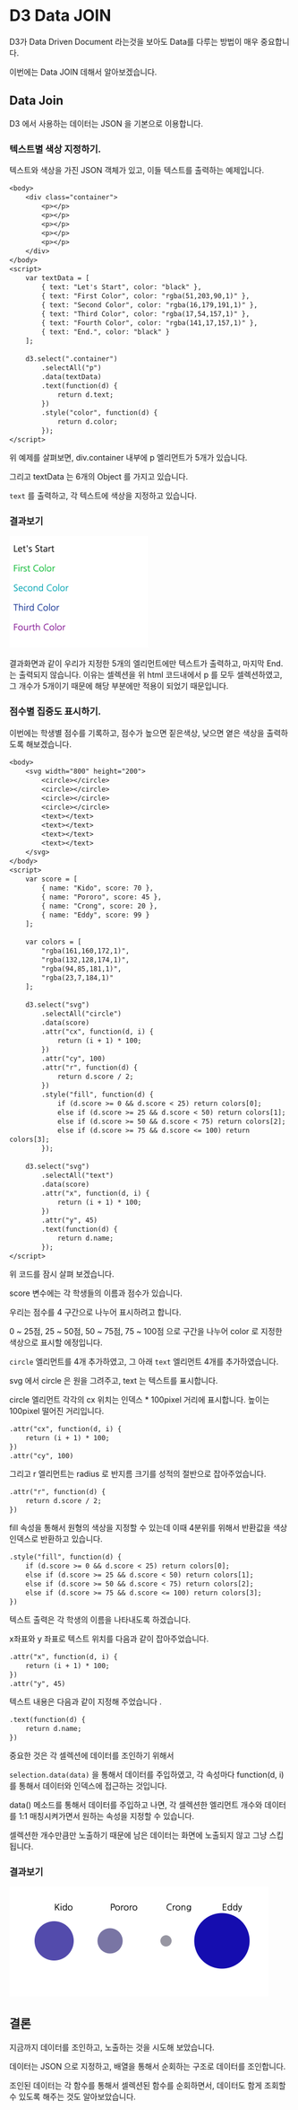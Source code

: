 # D3 Data JOIN

D3가 Data Driven Document 라는것을 보아도 Data를 다루는 방법이 매우 중요합니다.

이번에는 Data JOIN 데해서 알아보겠습니다.

## Data Join

D3 에서 사용하는 데이터는 JSON 을 기본으로 이용합니다.

### 텍스트별 색상 지정하기.

텍스트와 색상을 가진 JSON 객체가 있고, 이들 텍스트를 출력하는 예제입니다.

```
<body>
    <div class="container">
        <p></p>
        <p></p>
        <p></p>
        <p></p>
        <p></p>
    </div>
</body>
<script>
    var textData = [
        { text: "Let's Start", color: "black" },
        { text: "First Color", color: "rgba(51,203,90,1)" },
        { text: "Second Color", color: "rgba(16,179,191,1)" },
        { text: "Third Color", color: "rgba(17,54,157,1)" },
        { text: "Fourth Color", color: "rgba(141,17,157,1)" },
        { text: "End.", color: "black" }
    ];

    d3.select(".container")
        .selectAll("p")
        .data(textData)
        .text(function(d) {
            return d.text;
        })
        .style("color", function(d) {
            return d.color;
        });
</script>
```

위 예제를 살펴보면, div.container 내부에 p 엘리먼트가 5개가 있습니다.

그리고 textData 는 6개의 Object 를 가지고 있습니다.

`text` 를 출력하고, 각 텍스트에 색상을 지정하고 있습니다.

### 결과보기

![coloredText](./d3_03_001.png "coloredText")

결과화면과 같이 우리가 지정한 5개의 엘리먼트에만 텍스트가 출력하고, 마지막 End. 는 출력되지 않습니다.
이유는 셀렉션을 위 html 코드내에서 p 를 모두 셀렉션하였고, 그 개수가 5개이기 때문에 해당 부분에만 적용이 되었기 때문입니다.

### 점수별 집중도 표시하기.

이번에는 학생별 점수를 기록하고, 점수가 높으면 짙은색상, 낮으면 옅은 색상을 출력하도록 해보겠습니다.

```
<body>
    <svg width="800" height="200">
        <circle></circle>
        <circle></circle>
        <circle></circle>
        <circle></circle>
        <text></text>
        <text></text>
        <text></text>
        <text></text>
    </svg>
</body>
<script>
    var score = [
        { name: "Kido", score: 70 },
        { name: "Pororo", score: 45 },
        { name: "Crong", score: 20 },
        { name: "Eddy", score: 99 }
    ];

    var colors = [
        "rgba(161,160,172,1)",
        "rgba(132,128,174,1)",
        "rgba(94,85,181,1)",
        "rgba(23,7,184,1)"
    ];

    d3.select("svg")
        .selectAll("circle")
        .data(score)
        .attr("cx", function(d, i) {
            return (i + 1) * 100;
        })
        .attr("cy", 100)
        .attr("r", function(d) {
            return d.score / 2;
        })
        .style("fill", function(d) {
            if (d.score >= 0 && d.score < 25) return colors[0];
            else if (d.score >= 25 && d.score < 50) return colors[1];
            else if (d.score >= 50 && d.score < 75) return colors[2];
            else if (d.score >= 75 && d.score <= 100) return colors[3];
        });

    d3.select("svg")
        .selectAll("text")
        .data(score)
        .attr("x", function(d, i) {
            return (i + 1) * 100;
        })
        .attr("y", 45)
        .text(function(d) {
            return d.name;
        });
</script>
```

위 코드를 잠시 살펴 보겠습니다.

score 변수에는 각 학생들의 이름과 점수가 있습니다.

우리는 점수를 4 구간으로 나누어 표시하려고 합니다.

0 ~ 25점, 25 ~ 50점, 50 ~ 75점, 75 ~ 100점 으로 구간을 나누어 color 로 지정한 색상으로 표시할 에정입니다.

`circle` 엘리먼트를 4개 추가하였고, 그 아래 `text` 엘리먼트 4개를 추가하였습니다.

svg 에서 circle 은 원을 그려주고, text 는 텍스트를 표시합니다.

circle 엘리먼트 각각의 cx 위치는 인덱스 \* 100pixel 거리에 표시합니다. 높이는 100pixel 떨어진 거리입니다.

```
.attr("cx", function(d, i) {
    return (i + 1) * 100;
})
.attr("cy", 100)
```

그리고 r 엘리먼트는 radius 로 반지름 크기를 성적의 절반으로 잡아주었습니다.

```
.attr("r", function(d) {
    return d.score / 2;
})
```

fill 속성을 통해서 원형의 색상을 지정할 수 있는데 이때 4분위를 위해서 반환값을 색상 인덱스로 반환하고 있습니다.

```
.style("fill", function(d) {
    if (d.score >= 0 && d.score < 25) return colors[0];
    else if (d.score >= 25 && d.score < 50) return colors[1];
    else if (d.score >= 50 && d.score < 75) return colors[2];
    else if (d.score >= 75 && d.score <= 100) return colors[3];
})
```

텍스트 출력은 각 학생의 이름을 나타내도록 하겠습니다.

x좌표와 y 좌표로 텍스트 위치를 다음과 같이 잡아주었습니다.

```
.attr("x", function(d, i) {
    return (i + 1) * 100;
})
.attr("y", 45)
```

텍스트 내용은 다음과 같이 지정해 주었습니다 .

```
.text(function(d) {
    return d.name;
})
```

중요한 것은 각 셀렉션에 데이터를 조인하기 위해서

`selection.data(data)` 을 통해서 데이터를 주입하였고, 각 속성마다 function(d, i) 를 통해서 데이터와 인덱스에 접근하는 것입니다.

data() 메소드를 통해서 데이터를 주입하고 나면, 각 셀렉션한 엘리먼트 개수와 데이터를 1:1 매칭시켜가면서 원하는 속성을 지정할 수 있습니다.

셀렉션한 개수만큼만 노출하기 때문에 남은 데이터는 화면에 노출되지 않고 그냥 스킵 됩니다.

### 결과보기

![scored_circle](./d3_03_002.png "scored_circle")

## 결론

지금까지 데이터를 조인하고, 노출하는 것을 시도해 보았습니다.

데이터는 JSON 으로 지정하고, 배열을 통해서 순회하는 구조로 데이터를 조인합니다.

조인된 데이터는 각 함수를 통해서 셀렉션된 함수를 순회하면서, 데이터도 함게 조회할 수 있도록 해주는 것도 알아보았습니다.
